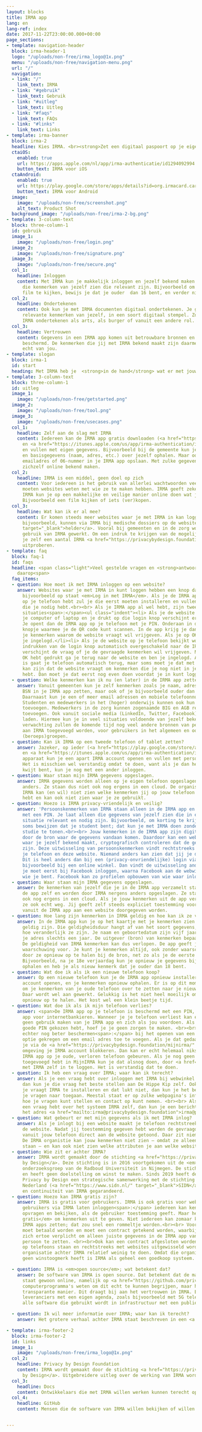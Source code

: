 ```yaml
---
layout: blocks
title: IRMA app
lang: en
lang-ref: index
date: 2017-11-22T23:00:00.000+00:00
page_sections:
- template: navigation-header
  block: irma-header-1
  logo: "/uploads/non-free/irma_logo@1x.png"
  menu: "/uploads/non-free/navigation-menu.png"
  url: "/"
  navigation:
  - link: "/"
    link_text: IRMA
  - link: "#gebruik"
    link_text: Gebruik
  - link: "#uitleg"
    link_text: Uitleg
  - link: "#faqs"
    link_text: FAQs
  - link: "#links"
    link_text: Links
- template: irma-banner
  block: irma-2
  headline: Kies IRMA. <br><strong>Zet een digitaal paspoort op je eigen mobiel.</strong>
  ctaiOS:
    enabled: true
    url: https://apps.apple.com/nl/app/irma-authenticatie/id1294092994
    button_text: IRMA voor iOS
  ctaAndroid:
    enabled: true
    url: https://play.google.com/store/apps/details?id=org.irmacard.cardemu
    button_text: IRMA voor Android
  image:
    image: "/uploads/non-free/screenshot.png"
    alt_text: Product Shot
  background_image: "/uploads/non-free/irma-2-bg.png"
- template: 3-column-text
  block: three-column-1
  id: gebruik
  image_1:
    image: "/uploads/non-free/login.png"
  image_2:
    image: "/uploads/non-free/signature.png"
  image_3:
    image: "/uploads/non-free/secure.png"
  col_1:
    headline: Inloggen
    content: Met IRMA kun je makkelijk inloggen en jezelf bekend maken. Je laat alleen
      die kenmerken van jezelf zien die relevant zijn. Bijvoorbeeld om een bepaalde
      film te kijken, bewijs je dat je ouder  dan 16 bent, en verder niets.
  col_2:
    headline: Ondertekenen
    content: Ook kun je met IRMA documenten digitaal ondertekenen. Je gebruikt alleen
      relevante kenmerken van jezelf, in een soort digitaal stempel. Zo kun je met
      IRMA ondertekenen als arts, als burger of vanuit een andere rol.
  col_3:
    headline: Vertrouwen
    content: Gegevens in een IRMA app komen uit betrouwbare bronnen en zijn cryptografisch
      beschermd. De kenmerken die jij met IRMA bekend maakt zijn daarmee echt, en
      echt van jou.
- template: slogan
  block: irma-1
  id: start
  heading: Met IRMA heb je  <strong>in de hand</strong> wat er met jouw gegevens gebeurt.
- template: 3-column-text
  block: three-column-1
  id: uitleg
  image_1:
    image: "/uploads/non-free/getstarted.png"
  image_2:
    image: "/uploads/non-free/tool.png"
  image_3:
    image: "/uploads/non-free/usecases.png"
  col_1:
    headline: Zelf aan de slag met IRMA
    content: Iedereen kan de IRMA app gratis downloaden (<a href="https://play.google.com/store/apps/details?id=org.irmacard.cardemu">Android</a>
      en <a href="https://itunes.apple.com/us/app/irma-authentication/id1294092994">iOS</a>)
      en vullen met eigen gegevens. Bijvoorbeeld bij de gemeente kun je inlogggen
      en basisgegevens (naam, adres, etc.) over jezelf ophalen. Maar ook kun je jouw
      emailadres of 06-nummer in je IRMA app opslaan. Met zulke gegevens kan iedereen
      zichzelf online bekend maken.
  col_2:
    headline: IRMA is een middel, geen doel op zich
    content: Voor iedereen is het gebruik van allerlei wachtwoorden veel gedoe. Toch
      moeten websites weten met wie ze te maken hebben. IRMA geeft zekerheid. Met
      IRMA kun je op een makkelijke en veilige manier online doen wat je wil doen.
      Bijvoorbeeld een film kijken of iets (ver)kopen.
  col_3:
    headline: Wat kan ik er al mee?
    content: Er komen steeds meer websites waar je met IRMA in kan loggen. Artsen,
      bijvoorbeeld, kunnen via IRMA bij medische dossiers op de website <a href="https://www.helder.health"
      target="_blank">helder</a>. Vooral bij gemeenten en in de zorg wordt aan verder
      gebruik van IRMA gewerkt. Om een indruk te krijgen van de mogelijkheden kun
      je zelf een aantal IRMA <a href="https://privacybydesign.foundation/demo/" target="_blank">demo's</a>
      uitproberen.
- template: faq
  block: faq-1
  id: faqs
  headline: <span class="light">Veel gestelde vragen en <strong>antwoorden</strong>
    daarop<span>
  faq_items:
  - question: Hoe moet ik met IRMA inloggen op een website?
    answer: Websites waar je met IRMA in kunt loggen hebben een knop daarvoor, waar
      bijvoorbeeld op staat <em>Log in met IRMA</em>. Als je de IRMA app nog niet
      op je telefoon hebt zul je die eerst moeten installeren en vullen met de kenmerken
      die je nodig hebt.<br><br> Als je IRMA app al wel hebt, zijn twee verschillende
      situaties<span>:</span><ul class="indent"><li> Als je de website bekijkt op
      je computer of laptop en je drukt op die login knop verschijnt er een QR code.
      Je opent dan de IRMA app op je telefoon met je PIN. Onderaan in de app zit een
      knopje waarmee je de QR code kunt scannen. In de app krijg je dan de vraag of
      je kenmerken waarom de website vraagt wil vrijgeven. Als je op OK klikt, ben
      je ingelogd.</li><li> Als je de website op je telefoon bekijkt wordt na het
      indrukken van de login knop automatisch overgeschakeld naar de IRMA app. Daarin
      verschijnt de vraag of je de gevraagde kenmerken wil vrijgeven. Nadat je op
      OK hebt gedrukt ga je terug naar de website en ben je ingelogd. Als het goed
      is gaat je telefoon automatisch terug, maar soms moet je dat met de hand doen.</li></ul><br>Het
      kan zijn dat de website vraagt om kenmerken die je nog niet in je IRMA app geladen
      hebt. Dan moet je dat eerst nog even doen voordat je in kunt loggen.
  - question: Welke kenmerken kan ik nu (en later) in de IRMA app zetten?
    answer: Vanuit gemeenten kun je zelf kenmerken zoals je naam, adres, geboortedatum,
      BSN in je IRMA app zetten, maar ook of je bijvoorbeeld ouder dan 18 of 65 bent.
      Daarnaast kun je een of meer email adressen en mobiele telefoonnummers, na controle, toevoegen.
      Studenten en medewerkers in het (hoger) onderwijs kunnen ook hun registratie
      toevoegen. Medewerkers in de zorg kunnen zogenaamde BIG en AGB registraties
      toevoegen. Ook vanuit sociale media (LinkedIn, Twitter, Facebook) kun je gegevens
      laden. Hiermee kun je in veel situaties voldoende van jezelf bekend maken.<br><br>Naar
      verwachting zullen de komende tijd nog veel andere bronnen van persoonsgegevens
      aan IRMA toegevoegd worden, voor gebruikers in het algemeen en ook voor speciale
      (beroeps)groepen.
  - question: Kan ik IRMA op een tweede telefoon of tablet zetten?
    answer: Jazeker, op ieder (<a href="https://play.google.com/store/apps/details?id=org.irmacard.cardemu">Android</a>
      en <a href="https://itunes.apple.com/us/app/irma-authentication/id1294092994">iOS</a>)
      apparaat kun je een apart IRMA account openen en vullen met persoonskenmerken.
      Het is misschien wel verstandig omdat te doen, want als je dan het ene apparaat
      kwijt bent, kun je nog met een ander inloggen.
  - question: Waar staan mijn IRMA gegevens opgeslagen.
    answer: IRMA gegevens worden alleen op je eigen telefoon opgeslagen en nergens
      anders. Ze staan dus niet ook nog ergens in een cloud. De organistie achter
      IRMA kan (en wil) niet zien welke kenmerken jij op jouw telefoon opgeslagen
      hebt en kan ook niet zien waar je ze gebruikt.
  - question: Hoezo is IRMA privacy-vriendelijk en veilig?
    answer: 'Persoonskenmerken van IRMA staan alleen in de IRMA app en zijn beschermd
      met een PIN. Je laat alleen die gegevens van jezelf zien die in een bepaalde
      situatie relevant en nodig zijn. Bijvoorbeeld, om korting te krijgen moet je
      soms bewijzen dat je student bent; dat kun je met IRMA doen zonder je naam of
      studie te tonen.<br><br> Jouw kenmerken in de IRMA app zijn digitaal ondertekend
      door de bron waar de gegevens vandaan komen. Daardoor kan een website of winkel,
      waar je jezelf bekend maakt, cryptografisch controleren dat de gegevens echt
      zijn. Deze uitwisseling van persoonskenmerken vindt rechtstreeks plaats, tussen
      je telefoon en deze website. Niemand anders kan zien dat jij je daar bekendmaakt.
      Dit is heel anders dan bij een (privacy-onvriendelijke) login via Facebook,
      bijvoorbeeld bij een online winkel. Dan vindt de uitwisseling anders plaats:
      je moet eerst bij Facebook inloggen, waarna Facebook aan de webwinkel vertelt
      wie je bent. Facebook kan zo profielen opbouwen van wie waar inlogt.'
  - question: Waar staan mijn IRMA gegevens opgeslagen.
    answer: De kenmerken van jezelf die je in de IRMA app verzamelt staan alleen in
      de app zelf en worden door IRMA nergens anders opgeslagen. Ze staan dus niet
      ook nog ergens in een cloud. Als je jouw kenmerken uit de app verwijdert zijn
      ze ook echt weg. Jij geeft zelf steeds expliciet toestemming voordat deze kenmerken
      vanuit de IRMA app aan een website doorgegeven worden.
  - question: Hoe lang zijn kenmerken in IRMA geldig en hoe kan ik ze verversen?
    answer: In de IRMA app kun je op het kaartje met je kenmerken zien hoe lang ze
      geldig zijn. Die geldigheidsduur hangt af van het soort gegevens, namelijk van
      hoe veranderlijk ze zijn. Je naam en geboortedatum zijn vijf jaar geldig, maar
      je adres slechts een jaar. De uitgever (bron) van kenmerken bepaalt de geldigheidsduur.
      De geldigheid van IRMA kenmerken kan dus verlopen. De app geeft je daar een
      waarschuwing voor. Je kunt je kenmerken altijd, ook zonder waarschuwing, verversen
      door ze opnieuw op te halen bij de bron, net zo als je de eerste keer doet.
      Bijvoorbeeld, na je 18e verjaardag kun je opnieuw je gegevens bij je gemeente
      ophalen en heb je als nieuw kenmerk dat je ouder dan 18 bent.
  - question: Wat doe ik als ik een nieuwe telefoon koop?
    answer: Op een nieuwe telefoon kun je de IRMA app opnieuw installeren, een nieuw
      account openen, en je kenmerken opnieuw ophalen. Er is op dit moment geen mogelijkheid
      om je kenmerken van je oude telefoon over te zetten naar je nieuwe telefoon.
      Daar wordt wel aan gewerkt. Gelukkig is het niet heel moeilijk om je gegevens
      opnieuw op te halen. Het kost wel een klein beetje tijd.
  - question: Wat doe ik als ik mijn telefoon verlies?
    answer: <span>De IRMA app op je telefoon is beschermd met een PIN, net als je
      app voor internetbankieren. Wanneer je je telefoon verliest kan een ander dus
      geen gebruik maken van je IRMA app en zich als jou voordoen. Als je dus een
      goede PIN gekozen hebt, hoef je je geen zorgen te maken. <br><br> Je kunt jezelf
      echter nog beter beschermen<span>:</span> bij het openen van een IRMA account heb je de
      optie gekregen om een email adres toe te voegen. Als je dat gedaan hebt, kun
      je via de <a href="https://privacybydesign.foundation/mijnirma/" target="_blank">MijnIRMA</a>
      omgeving je IRMA account blokkeren. Dan kan er echt helemaal niks meer met de
      IRMA app op je oude, verloren telefoon gebeuren. Als je nog geen email adres
      toegevoegd hebt in MijnIRMA kun je dat alsnog doen, door <a href="https://privacybydesign.foundation/mijnirma/" target="_blank">daar</a>
      met IRMA zelf in te loggen. Het is verstandig dat te doen.
  - question: Ik heb een vraag over IRMA; waar kan ik terecht?
    answer: Als je een vraag hebt over inloggen met IRMA bij webwinkel De Hippe Kip,
      dan kun je die vraag het beste stellen aan De Hippe Kip zelf. Ook als die website
      je vraagt IRMA te installeren en dat lukt niet, dan kun je het beste daar met
      je vragen naar toegaan. Meestal staat er op zulke webpagina's informatie over
      hoe je vragen kunt stellen en contact op kunt nemen. <br><br> Als je tenslotte
      een vraag hebt over het systeem IRMA zelf, dan kun je een berichtje sturen naar
      het adres <a href="mailto:irma@privacybydesign.foundation">irma@privacybydesign.foundation</a>.
  - question: Wat gebeurt er met mijn gegevens als ik met IRMA inlog?
    answer: Als je inlogt bij een website maakt je telefoon rechtstreeks contact met
      de website. Nadat jij toestemming gegeven hebt worden de gevraagde kenmerken
      vanuit jouw telefoon direct aan de website getoond. Daar zit niemand tussen.
      De IRMA organistie kan jouw kenmerken niet zien — omdat ze alleen op jouw telefoon
      staan — en kan ook niet zien welke attributen je aan welke website vrijgeeft.
  - question: Wie zit er achter IRMA?
    answer: IRMA wordt gemaakt door de stichting <a href="https://privacybydesign.foundation/" target="_blank">Privacy
      by Design</a>. Deze stichting is in 2016 voortgekomen uit de <em>Digital Security</em>
      onderzoeksgroep van de Radboud Universiteit in Nijmegen. De stichting is onafhankelijk
      en heeft geen doelstelling om winst te maken. Sinds 2019 heeft de stichting
      Privacy by Design een strategische samenwerking met de stichting Internet Domeinregistratie
      Nederland (<a href="https://www.sidn.nl/" target="_blank">SIDN</a>). Mede door deze samenwerking wordt de stabiliteit
      en continuiteit van IRMA gegarandeerd.
  - question: Hoezo kan IRMA gratis zijn?
    answer: IRMA is gratis voor gebruikers. IRMA is ook gratis voor websites die
      gebruikers via IRMA laten inloggen<span>:</span> iedereen kan kenmerken uit een IRMA app
      opvragen en bekijken, als de gebruiker toestemming geeft. Maar het is <em>niet
      gratis</em> om kenmerken uit te geven. Niet iedereen kan zomaar kenmerken in
      IRMA apps zetten; dat zou snel een rommeltje worden.<br><br> Voor die uitgifte
      moet betaald worden en moet een contract getekend worden, waarbij de uitgever
      zich ertoe verplicht om alleen juiste gegevens in de IRMA app van de juiste
      persoon te zetten. <br><br>Ook kan een contract afgesloten worden voor support garanties (een "SLA") via SIDN. Omdat IRMA een decentraal systeem is, waarbij gegevens alleen
      op telefoons staan en rechtstreeks met websites uitgewisseld worden, heeft de
      organisatie achter IRMA relatief weinig te doen. Omdat die organisatie bovendien
      geen winstoogmerk heeft is IRMA als geheel een goedkoop systeem.

  - question: IRMA is <em>open source</em>; wat betekent dat?
    answer: De software van IRMA is open source. Dat betekent dat de manier waarop IRMA werkt door iedereen bekeken kan worden<span>:</span> de software 
      staat gewoon online, namelijk op <a href="https://github.com/privacybydesign" target="_blank">GitHub</a>. Natuurlijk moet je wel wat van 
      computerprogramma's weten om dit echt te kunnen begrijpen, maar het principe is belangrijk<span>:</span> IRMA kent geen geheimen en werkt op een 
      transparante manier. Dit draagt bij aan het vertrouwen in IRMA. Er zijn daarom met IRMA geen discussies over verborgen achterdoortjes van 
      leveranciers met een eigen agenda, zoals bijvoorbeeld met 5G telecommunicatie. De stichting Privacy by Design achter IRMA vindt dat 
      alle software die gebruikt wordt in infrastructuur met een publieke rol open source moet zijn. 

  - question: Ik wil meer informatie over IRMA; waar kan ik terecht? 
    answer: Het grotere verhaal achter IRMA staat beschreven in een <a href="https://privacybydesign.foundation/pdf/IRMA-manifest-2019.pdf" target="_blank">IRMA Manifest</a>. <br><br>  Uitgebreidere uitleg over de werking van IRMA wordt gegeven door de stichting Privacy by Design op een eigen  <a href="https://privacybydesign.foundation/irma-uitleg/" target="_blank">pagina </a>. Mensen die de software van IRMA willen bekijken kunnen terecht op een technische <a href="https://irma.app/docs target="_blank">documentatie</a> pagina en op <a href="https://github.com/privacybydesign" target="_blank">GitHub</a>.

- template: irma-footer-2
  block: irma-footer-2
  id: links
  image_1:
    image: "/uploads/non-free/irma_logo@1x.png"
  col_2:  
    headline: Privacy by Design Foundation
    content: IRMA wordt gemaakt door de stichting <a href="https://privacybydesign.foundation/" target="_blank">Privacy
      by Design</a>. Uitgebreidere uitleg over de werking van IRMA wordt gegeven door de stichting Privacy by Design op haar eigen  <a href="https://privacybydesign.foundation/irma-uitleg/" target="_blank">website </a>.
  col_3:
    headline: Docs
    content: Ontwikkelaars die met IRMA willen werken kunnen terecht op de technische <a href="https://irma.app/docs" target="_blank">documentatie</a>.
  col_4:
    headline: GitHub
    content: Mensen die de software van IRMA willen bekijken of willen bijdragen aan IRMA kunnen terecht op <a href="https://github.com/privacybydesign" target="_blank">GitHub</a>.


---
```

